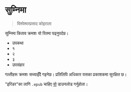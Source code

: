 # सुम्निमा
> विश्वेश्वरप्रसाद कोइराला



सुम्निमा किताव क्रमशः यो रितमा पढ्नुपर्दछ।

- उपकथा
- १
- २
- ३
- उपसंहार

गल्तीहरू क्रमशः सच्याईँदै गइनेछ। प्रतिलिपि अधिकार यसका प्रकाशकमा सुरक्षित छ।

"इरिडर"का लागि `.epub` चाहिए [यो](https://github.com/pranphy/sumnima-bp-koirala/releases/download/0.0.1/Sumnima-BP_Koirala.epub) डाउनलोड गर्नुहोला।
